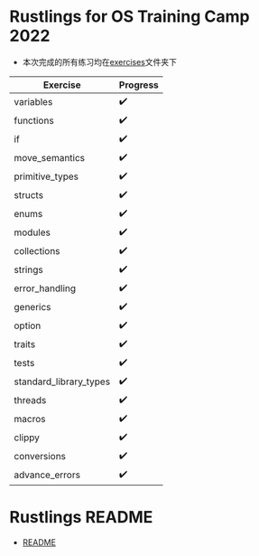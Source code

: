 # Rustlings for OS Training Camp 2022

+ 本次完成的所有练习均在[exercises](./exercises/)文件夹下

| Exercise               | Progress     |
|------------------------|--------------|
| variables              | :heavy_check_mark: |
| functions              | :heavy_check_mark: |
| if                     | :heavy_check_mark: |
| move_semantics         | :heavy_check_mark: |
| primitive_types        | :heavy_check_mark: |
| structs                | :heavy_check_mark: |
| enums                  | :heavy_check_mark: |
| modules                | :heavy_check_mark: |
| collections            | :heavy_check_mark: |
| strings                | :heavy_check_mark: |
| error_handling         | :heavy_check_mark: |
| generics               | :heavy_check_mark: |
| option                 | :heavy_check_mark: |
| traits                 | :heavy_check_mark: |
| tests                  | :heavy_check_mark: |
| standard_library_types | :heavy_check_mark: |
| threads                | :heavy_check_mark: |
| macros                 | :heavy_check_mark: |
| clippy                 | :heavy_check_mark: |
| conversions            | :heavy_check_mark: |
| advance_errors         | :heavy_check_mark: |


# Rustlings README

+ [README](./rustlings_README.md)

